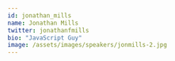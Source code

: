 ```yaml
---
id: jonathan_mills
name: Jonathan Mills
twitter: jonathanfmills
bio: "JavaScript Guy"
image: /assets/images/speakers/jonmills-2.jpg
---
```

